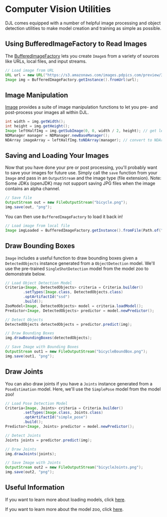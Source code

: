 # Computer Vision Utilities

DJL comes equipped with a number of helpful image processing and object detection utilities 
to make model creation and training as simple as possible.

## Using BufferedImageFactory to Read Images

The [BufferedImageFactory](https://javadoc.io/doc/ai.djl/api/latest/ai/djl/modality/cv/BufferedImageFactory.html)
lets you create `Image`s from a variety of sources like URLs, local files, and input streams.

```java
// Load image from URL
URL url = new URL("https://s3.amazonaws.com/images.pdpics.com/preview/3033-bicycle-rider.jpg");
Image img = BufferedImageFactory.getInstance().fromUrl(url);
```

## Image Manipulation
[Image](https://javadoc.io/doc/ai.djl/api/latest/ai/djl/modality/cv/Image.html) 
provides a suite of image manipulation functions to let you pre- and post-process your images all within DJL.

```java
int width = img.getWidth();
int height = img.getHeight();
Image leftHalfImg = img.getSubImage(0, 0, width / 2, height); // get left half of the image
NDManager manager = NDManager.newBaseManager();
NDArray imageArray = leftHalfImg.toNDArray(manager); // convert to NDArray
```

## Saving and Loading Your Images
Now that you have done your pre or post processing, you'll probably want to save your images for future use.
Simply call the `save` function from your `Image` and pass in an `OutputStream` and the image type (file extension).
Note: Some JDKs (openJDK) may not support saving JPG files when the image contains an alpha channel.

```java
// Save file
OutputStream out = new FileOutputStream("bicycle.png");
img.save(out, "png");
```
You can then use `BufferedImageFactory` to load it back in!

```java
// Load image from local file
Image imgLoaded = BufferedImageFactory.getInstance().fromFile(Path.of("bicycle.png"));
```

## Draw Bounding Boxes
`Image` includes a useful function to draw bounding boxes given a `DetectedObjects` instance
generated from a `ObjectDetection` model. We'll use the pre-trained `SingleShotDetection` model from the model zoo 
to demonstrate below.

```java
// Load Object Detection Model
Criteria<Image, DetectedObjects> criteria = Criteria.builder()
        .setTypes(Image.class, DetectedObjects.class)
        .optArtifactId("ssd")
        .build();
ZooModel<Image, DetectedObjects> model = criteria.loadModel();
Predictor<Image, DetectedObjects> predictor = model.newPredictor();

// Detect Objects
DetectedObjects detectedObjects = predictor.predict(img);

// Draw Bounding Boxes
img.drawBoundingBoxes(detectedObjects);

// Save Image with Bounding Boxes
OutputStream out1 = new FileOutputStream("bicycleBoundBox.png");
img.save(out1, "png");
```

## Draw Joints
You can also draw joints if you have a `Joints` instance generated from a `PoseEstimation` model.
Here, we'll use the `SimplePose` model from the model zoo!

```java
// Load Pose Detection Model
Criteria<Image, Joints> criteria = Criteria.builder()
        .setTypes(Image.class, Joints.class)
        .optArtifactId("simple_pose")
        .build();
Predictor<Image, Joints> predictor = model.newPredictor();

// Detect Joints
Joints joints = predictor.predict(img);

// Draw Joints
img.drawJoints(joints);

// Save Image with Joints
OutputStream out2 = new FileOutputStream("bicycleJoints.png");
img.save(out2, "png");
```

## Useful Information
If you want to learn more about loading models, click [here](http://docs.djl.ai/docs/load_model.html).

If you want to learn more about the model zoo, click [here](http://docs.djl.ai/docs/model-zoo.html).
